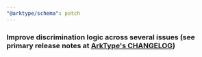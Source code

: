 ```yaml
---
"@arktype/schema": patch
---
```


### Improve discrimination logic across several issues (see primary release notes at [ArkType's CHANGELOG](../type/CHANGELOG.md))
